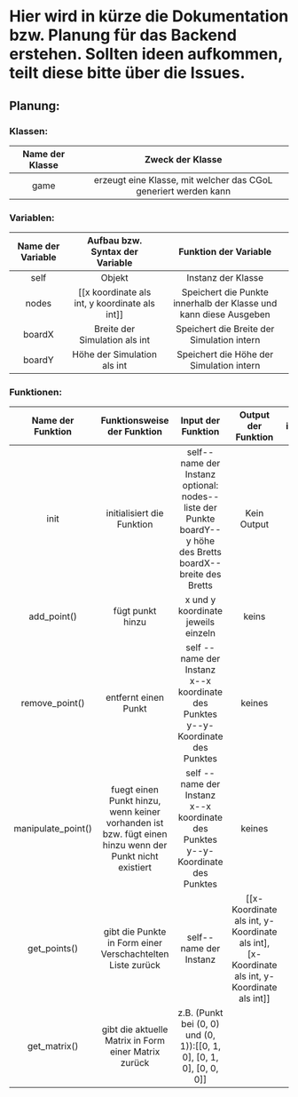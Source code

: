 # Hier wird in kürze die Dokumentation bzw. Planung für das Backend erstehen. Sollten ideen aufkommen, teilt diese bitte über die Issues.
## Planung:
### Klassen:
|Name der Klasse|Zweck der Klasse|
|:-------------:|:--------------:|
|game|erzeugt eine Klasse, mit welcher das CGoL generiert werden kann|
### Variablen:
|Name der Variable|Aufbau bzw. Syntax der Variable|Funktion der Variable|
|:---------------:|:-----------------------------:|:-------------------:|
|self|Objekt|Instanz der Klasse|
|nodes|[[x koordinate als int, y koordinate als int]]|Speichert die Punkte innerhalb der Klasse und kann diese Ausgeben|
|boardX|Breite der Simulation als int|Speichert die Breite der Simulation intern|
|boardY|Höhe der Simulation als int|Speichert die Höhe der Simulation intern|
### Funktionen:
|Name der Funktion|Funktionsweise der Funktion|Input der Funktion|Output der Funktion|implementiert|
|:---------------:|:-------------------------:|:----------------:|:-----------------:|:-----------:|
|init|initialisiert die Funktion |self--name der Instanz<br />optional:<br />nodes--liste der Punkte<br />boardY--y höhe des Bretts<br />boardX--breite des Bretts|Kein Output|:white_check_mark:|
|add_point()| fügt punkt hinzu| x und y koordinate jeweils einzeln|keins|:white_check_mark:|
|remove_point()|entfernt einen Punkt| self --name der Instanz<br /> x--x koordinate des Punktes<br />y--y-Koordinate des Punktes|keines|:white_check_mark:|
|manipulate_point()|fuegt einen Punkt hinzu, wenn keiner vorhanden ist bzw. fügt einen hinzu wenn der Punkt nicht existiert|self --name der Instanz<br /> x--x koordinate des Punktes<br />y--y-Koordinate des Punktes|keines|:white_check_mark:|
|get_points()|gibt die Punkte in Form einer Verschachtelten Liste zurück| self--name der Instanz|[[x-Koordinate als int, y-Koordinate als int], [x-Koordinate als int, y-Koordinate als int]]|:white_check_mark:|
|get_matrix()|gibt die aktuelle Matrix in Form einer Matrix zurück| z.B. (Punkt bei (0, 0) und (0, 1)):[[0, 1, 0], [0, 1, 0], [0, 0, 0]]| |:x:|
